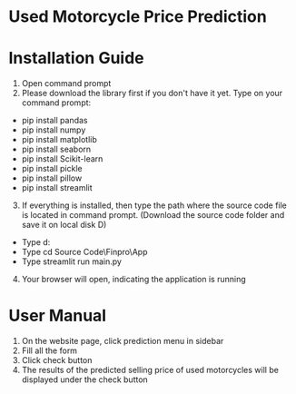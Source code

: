 # Used Motorcycle Price Prediction

# Installation Guide

1.	Open command prompt
2.	Please download the library first if you don't have it yet. Type on your command prompt:
-	pip install pandas
-	pip install numpy
-	pip install matplotlib
-	pip install seaborn
-	pip install Scikit-learn
-	pip install pickle
-	pip install pillow
-	pip install streamlit
3.	If everything is installed, then type the path where the source code file is located in command prompt. (Download the source code folder and save it on local disk D)
-	Type d: 
-	Type cd Source Code\Finpro\App 
-	Type streamlit run main.py
4.	Your browser will open, indicating the application is running

# User Manual
1.	On the website page, click prediction menu in sidebar
2.	Fill all the form
3.	Click check button
4.	The results of the predicted selling price of used motorcycles will be displayed under the check button
